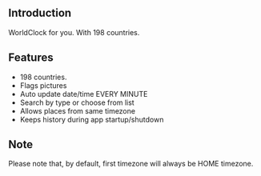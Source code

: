 Introduction
-----------
WorldClock for you. With 198 countries.

Features
---------
+ 198 countries.
+ Flags pictures
+ Auto update date/time EVERY MINUTE
+ Search by type or choose from list
+ Allows places from same timezone
+ Keeps history during app startup/shutdown

Note
-----
Please note that, by default, first timezone will always be HOME timezone.
